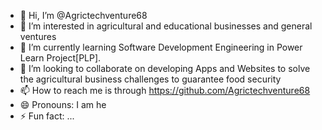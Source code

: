 - 👋 Hi, I’m @Agrictechventure68
- 👀 I’m interested in agricultural and educational businesses and general ventures
- 🌱 I’m currently learning Software Development Engineering in Power Learn Project[PLP].
- 💞️ I’m looking to collaborate on developing Apps and Websites to solve the agricultural business challenges to guarantee food security
- 📫 How to reach me is through https://github.com/Agrictechventure68
- 😄 Pronouns: I am he
- ⚡ Fun fact: ...

<!---
Agrictechventure68/Agrictechventure68 is a ✨ special ✨ repository because its `README.md` (this file) appears on your GitHub profile.
You can click the Preview link to take a look at your changes.
--->
